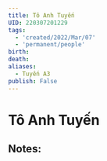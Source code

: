 ```yaml
---
title: Tô Anh Tuyến
UID: 220307201229
tags:
  - 'created/2022/Mar/07'
  - 'permanent/people'
birth:
death:
aliases:
  - Tuyến A3
publish: False
---
```

# Tô Anh Tuyến

## Notes:
